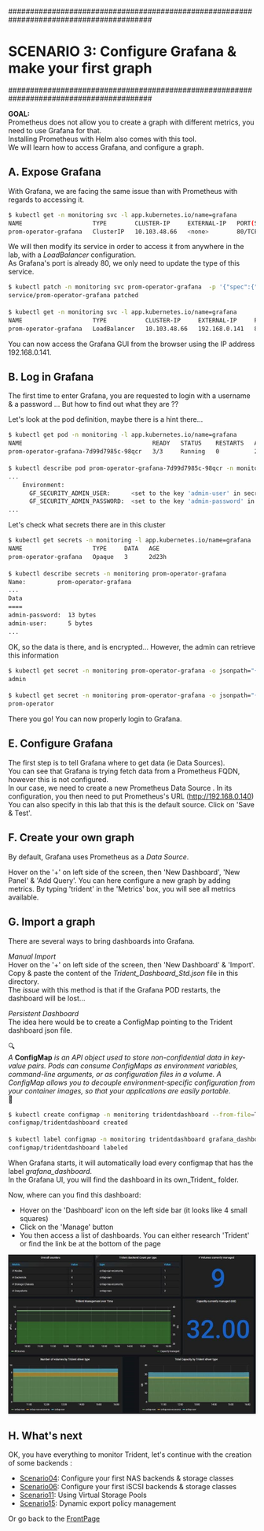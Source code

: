 #########################################################################################
# SCENARIO 3: Configure Grafana & make your first graph
#########################################################################################

**GOAL:**  
Prometheus does not allow you to create a graph with different metrics, you need to use Grafana for that.  
Installing Prometheus with Helm also comes with this tool.  
We will learn how to access Grafana, and configure a graph.

## A. Expose Grafana

With Grafana, we are facing the same issue than with Prometheus with regards to accessing it.

```bash
$ kubectl get -n monitoring svc -l app.kubernetes.io/name=grafana
NAME                    TYPE        CLUSTER-IP     EXTERNAL-IP   PORT(S)   AGE
prom-operator-grafana   ClusterIP   10.103.48.66   <none>        80/TCP    30m
```

We will then modify its service in order to access it from anywhere in the lab, with a *LoadBalancer* configuration.  
As Grafana's port is already 80, we only need to update the type of this service.  

```bash
$ kubectl patch -n monitoring svc prom-operator-grafana  -p '{"spec":{"type":"LoadBalancer"}}'
service/prom-operator-grafana patched

$ kubectl get -n monitoring svc -l app.kubernetes.io/name=grafana
NAME                    TYPE           CLUSTER-IP     EXTERNAL-IP     PORT(S)        AGE
prom-operator-grafana   LoadBalancer   10.103.48.66   192.168.0.141   80:30291/TCP   37m
```

You can now access the Grafana GUI from the browser using the IP address 192.168.0.141.

## B. Log in Grafana

The first time to enter Grafana, you are requested to login with a username & a password ...
But how to find out what they are ??

Let's look at the pod definition, maybe there is a hint there...

```bash
$ kubectl get pod -n monitoring -l app.kubernetes.io/name=grafana
NAME                                     READY   STATUS    RESTARTS   AGE
prom-operator-grafana-7d99d7985c-98qcr   3/3     Running   0          2d23h

$ kubectl describe pod prom-operator-grafana-7d99d7985c-98qcr -n monitoring
...
    Environment:
      GF_SECURITY_ADMIN_USER:      <set to the key 'admin-user' in secret 'prom-operator-grafana'>      Optional: false
      GF_SECURITY_ADMIN_PASSWORD:  <set to the key 'admin-password' in secret 'prom-operator-grafana'>  Optional: false
...
```

Let's check what secrets there are in this cluster

```bash
$ kubectl get secrets -n monitoring -l app.kubernetes.io/name=grafana
NAME                    TYPE     DATA   AGE
prom-operator-grafana   Opaque   3      2d23h

$ kubectl describe secrets -n monitoring prom-operator-grafana
Name:         prom-operator-grafana
...
Data
====
admin-password:  13 bytes
admin-user:      5 bytes
...
```

OK, so the data is there, and is encrypted... However, the admin can retrieve this information

```bash
$ kubectl get secret -n monitoring prom-operator-grafana -o jsonpath="{.data.admin-user}" | base64 --decode ; echo
admin

$ kubectl get secret -n monitoring prom-operator-grafana -o jsonpath="{.data.admin-password}" | base64 --decode ; echo
prom-operator
```

There you go!
You can now properly login to Grafana.

## E. Configure Grafana

The first step is to tell Grafana where to get data (ie Data Sources).  
You can see that Grafana is trying fetch data from a Prometheus FQDN, however this is not configured.  
In our case, we need to create a new Prometheus Data Source . In its configuration, you then need to put Prometheus's URL (http://192.168.0.140)
You can also specify in this lab that this is the default source.
Click on 'Save & Test'.

## F. Create your own graph

By default, Grafana uses Prometheus as a _Data Source_.  

Hover on the '+' on left side of the screen, then 'New Dashboard', 'New Panel' & 'Add Query'.
You can here configure a new graph by adding metrics. By typing 'trident' in the 'Metrics' box, you will see all metrics available.

## G. Import a graph

There are several ways to bring dashboards into Grafana.  

*Manual Import*  
Hover on the '+' on left side of the screen, then 'New Dashboard' & 'Import'.
Copy & paste the content of the _Trident_Dashboard_Std.json_ file in this directory.  
The _issue_ with this method is that if the Grafana POD restarts, the dashboard will be lost...  

*Persistent Dashboard*  
The idea here would be to create a ConfigMap pointing to the Trident dashboard json file.

:mag:  
*A* **ConfigMap** *is an API object used to store non-confidential data in key-value pairs. Pods can consume ConfigMaps as environment variables, command-line arguments, or as configuration files in a volume. A ConfigMap allows you to decouple environment-specific configuration from your container images, so that your applications are easily portable.*  
:mag_right:  

```bash
$ kubectl create configmap -n monitoring tridentdashboard --from-file=Trident_Dashboard_Std.json
configmap/tridentdashboard created

$ kubectl label configmap -n monitoring tridentdashboard grafana_dashboard=1
configmap/tridentdashboard labeled
```

When Grafana starts, it will automatically load every configmap that has the label _grafana_dashboard_.  
In the Grafana UI, you will find the dashboard in its own_Trident_ folder.  

Now, where can you find this dashboard:

- Hover on the 'Dashboard' icon on the left side bar (it looks like 4 small squares)  
- Click on the 'Manage' button  
- You then access a list of dashboards. You can either research 'Trident' or find the link be at the bottom of the page  

![Trident Dashboard](Images/trident_dashboard.jpg "Trident Dashboard")

## H. What's next

OK, you have everything to monitor Trident, let's continue with the creation of some backends :

- [Scenario04](../Scenario04): Configure your first NAS backends & storage classes  
- [Scenario06](../Scenario06): Configure your first iSCSI backends & storage classes  
- [Scenario11](../Scenario11): Using Virtual Storage Pools  
- [Scenario15](../Scenario15): Dynamic export policy management  

Or go back to the [FrontPage](https://github.com/YvosOnTheHub/LabNetApp)